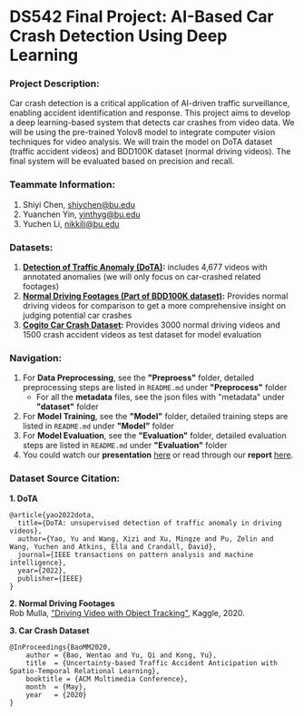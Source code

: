 # DS542 Final Project: AI-Based Car Crash Detection Using Deep Learning
### Project Description:
Car crash detection is a critical application of AI-driven traffic surveillance, enabling accident identification and response. This project aims to develop a deep learning-based system that detects car crashes from video data. We will be using the pre-trained Yolov8 model to integrate computer vision techniques for video analysis. We will train the model on DoTA dataset (traffic accident videos) and BDD100K dataset (normal driving videos). The final system will be evaluated based on precision and recall.

### Teammate Information:
1. Shiyi Chen, shiychen@bu.edu
2. Yuanchen Yin, yinthyg@bu.edu
3. Yuchen Li, nikkili@bu.edu

### Datasets:
1. **[Detection of Traffic Anomaly (DoTA)](https://github.com/MoonBlvd/Detection-of-Traffic-Anomaly/tree/master):** includes 4,677 videos with annotated anomalies (we will only focus on car-crashed related footages)
2. **[Normal Driving Footages (Part of BDD100K dataset)](https://www.kaggle.com/datasets/robikscube/driving-video-with-object-tracking/data):** Provides normal driving videos for comparison to get a more comprehensive insight on judging potential car crashes
3. **[Cogito Car Crash Dataset](https://github.com/Cogito2012/CarCrashDataset):** Provides 3000 normal driving videos and 1500 crash accident videos as test dataset for model evaluation

### Navigation:
1. For **Data Preprocessing**, see the **"Preproess"** folder, detailed preprocessing steps are listed in ```README.md``` under **"Preprocess"** folder
	- For all the **metadata** files, see the json files with "metadata" under **"dataset"** folder
2. For **Model Training**, see the **"Model"** folder, detailed training steps are listed in ```README.md``` under **"Model"** folder
3. For **Model Evaluation**, see the **"Evaluation"** folder, detailed evaluation steps are listed in ```README.md``` under **"Evaluation"** folder
4. You could watch our **presentation** [here](https://drive.google.com/file/d/1H4-7XyyUP9RbkRk2Hp-7fCIKP9nou4bw/view?usp=sharing) or read through our **report** [here](https://drive.google.com/file/d/1jZ9lZSaESh3-EsL8VUKILwt7NR1WMJwS/view?usp=sharing).

### Dataset Source Citation:
**1. DoTA**
```
@article{yao2022dota,
  title={DoTA: unsupervised detection of traffic anomaly in driving videos},
  author={Yao, Yu and Wang, Xizi and Xu, Mingze and Pu, Zelin and Wang, Yuchen and Atkins, Ella and Crandall, David},
  journal={IEEE transactions on pattern analysis and machine intelligence},
  year={2022},
  publisher={IEEE}
}
```
**2. Normal Driving Footages**<br>
Rob Mulla, ["Driving Video with Object Tracking"](https://www.kaggle.com/datasets/robikscube/driving-video-with-object-tracking/data), Kaggle, 2020.

**3. Car Crash Dataset**
```
@InProceedings{BaoMM2020,
    author = {Bao, Wentao and Yu, Qi and Kong, Yu},
    title  = {Uncertainty-based Traffic Accident Anticipation with Spatio-Temporal Relational Learning},
    booktitle = {ACM Multimedia Conference},
    month  = {May},
    year   = {2020}
}
```
